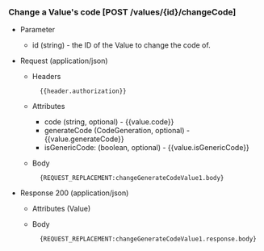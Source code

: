 ### Change a Value's code [POST /values/{id}/changeCode]

+ Parameter
    + id (string) - the ID of the Value to change the code of.

+ Request (application/json)
    + Headers
    
            {{header.authorization}}

    + Attributes
        + code (string, optional) - {{value.code}}
        + generateCode (CodeGeneration, optional) - {{value.generateCode}}
        + isGenericCode: (boolean, optional) - {{value.isGenericCode}}
        
        
    + Body
    
            {REQUEST_REPLACEMENT:changeGenerateCodeValue1.body}

+ Response 200 (application/json)
    + Attributes (Value)

    + Body

            {REQUEST_REPLACEMENT:changeGenerateCodeValue1.response.body}
